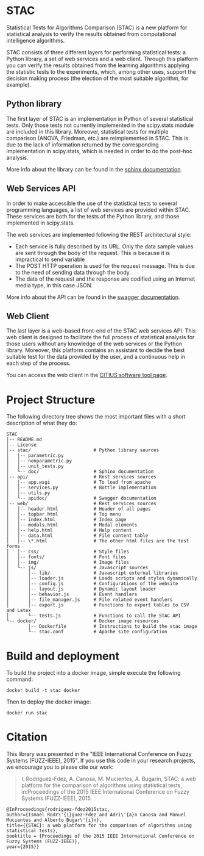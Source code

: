 STAC
====
Statistical Tests for Algorithms Comparison (STAC) is a new platform for statistical analysis to verify the results obtained from computational intelligence algorithms.

STAC consists of three different layers for performing statistical tests: a Python library, a set of web services and a web client.
Through this platform you can verify the results obtained from the learning algorithms applying the statistic tests to the experiments, which, among other uses, support the decision making process (the election of the most suitable algorithm, for example).

Python library
-----------
The first layer of STAC is an implementation in Python of several statistical tests. Only those tests not currently implemented in the scipy.stats module are included in this library. Moreover, statistical tests for multiple comparison (ANOVA, Friedman, etc.) are reimplemented in STAC. This is due to the lack of information returned by the corresponding implementation in scipy.stats, which is needed in order to do the post-hoc analysis. 

More info about the library can be found in the [sphinx documentation](http://tec.citius.usc.es/stac/doc/).

Web Services API
----------
In order to make accessible the use of the statistical tests to several programming languages, a list of web services are provided within STAC. These services are both for the tests of the Python library, and those implemented in scipy.stats.

The web services are implemented following the REST
architectural style:
* Each service is fully described by its URL. Only the data sample values are sent through the body of the request. This is because it is impractical to send variable 
* The POST HTTP operation is used for the request message. This is due to the need of sending data through the body.
* The data of the request and the response are codified using an Internet media type, in this case JSON.

More info about the API can be found in the [swagger documentation](http://tec.citius.usc.es/stac/apidoc/).

Web Client
----------
The last layer is a web-based front-end of the STAC web services API. This web client is designed to facilitate the full process of statistical analysis for those users without any knowledge of the web services or the Python library. Moreover, this platform contains an assistant to decide the best suitable test for the data provided by the user, and a continuous help in each step of the process.

You can access the web client in the [CITIUS software tool page](https://citius.usc.es/transferencia/demostradores-tecnoloxicos/STAC).


Project Structure
====
The following directory tree shows the most important files with a short description of what they do:
```
STAC
│-- README.md
│-- License 
│-- stac/                       # Python library sources
│   │-- parametric.py
│   │-- nonparametric.py
│   │-- unit_tests.py
│   └-- doc/                    # Sphinx documentation
│-- api/                        # Rest services sources
│   │-- app.wsgi                # To load from apache
│   │-- services.py             # Bottle implementation
│   │-- utils.py
│   └-- apidoc/                 # Swagger documentation
│-- web/                        # Rest services sources
│   │-- header.html             # Header of all pages
│   │-- topbar.html             # Top menu
│   │-- index.html              # Index page
│   │-- modals.html             # Modal elements
│   │-- help.html               # Help content
│   │-- data.html               # File content table
│   │-- \*.html                 # The other html files are the test forms
│   │-- css/                    # Style files
│   │-- fonts/                  # Font files
│   │-- img/                    # Image files
│   └-- js/                     # Javascript sources
│       │-- lib/                # Javascript external libraries
│       │-- loader.js           # Loads scripts and styles dynamically
│       │-- config.js           # Configurations of the website
│       │-- layout.js           # Dynamic layout loader
│       │-- behavior.js         # Event handlers
│       │-- file_manager.js     # File related event handlers
│       │-- export.js           # Functions to export tables to CSV and Latex
│       └-- tests.js            # Functions to call the STAC API
└-- docker/                     # Docker image resources
        │-- Dockerfile          # Instructions to build the stac image
        └-- stac.conf           # Apache site configuration
```

Build and deployment
====
To build the project into a docker image, simple execute the following command:
```
docker build -t stac docker
```

Then to deploy the docker image:
```
docker run stac
```


Citation
====
This library was presented in the "IEEE International Conference on Fuzzy Systems (FUZZ-IEEE), 2015". If you use this code in your research projects, we encourage you to please cite our work:

> I. Rodríguez-Fdez, A. Canosa, M. Mucientes, A. Bugarín, STAC: a web platform for the comparison of algorithms using statistical tests, in:Proceedings of the 2015 IEEE International Conference on Fuzzy Systems (FUZZ-IEEE), 2015.

```
@InProceedings{rodriguez-fdez2015stac,
author={Ismael Rodr\'{i}guez-Fdez and Adri\'{a}n Canosa and Manuel Mucientes and Alberto Bugar\'{i}n},
title={{STAC}: a web platform for the comparison of algorithms using statistical tests},
booktitle = {Proceedings of the 2015 IEEE International Conference on Fuzzy Systems (FUZZ-IEEE)},   
year={2015}}
```